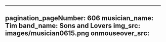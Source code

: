 ------
pagination_pageNumber: 606
musician_name: Tim
band_name: Sons and Lovers
img_src: images/musician0615.png
onmouseover_src: 
------
